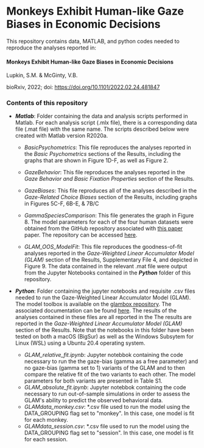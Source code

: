 # Monkeys Exhibit Human-like Gaze Biases in Economic Decisions

This repository contains data, MATLAB, and python codes needed to reproduce the analyses reported in:

#### Monkeys Exhibit Human-like Gaze Biases in Economic Decisions

Lupkin, S.M. & McGinty, V.B.

bioRxiv, 2022; doi: https://doi.org/10.1101/2022.02.24.481847



### Contents of this repository

- ***Matlab***: Folder containing the data and analysis scripts performed in Matlab. For each analysis script (.mlx file), there is a corresponding data file (.mat file) with the same name. The scripts described below were created with Matlab version R2020a. 
  
  - *BasicPsychometrics*: This file reproduces the analyses reported in the *Basic Psychometrics* sections of the Results, including the graphs that are shown in Figure 1D-F, as well as Figure 2. 
  
  - *GazeBehavior*: This file reproduces the analyses reported in the *Gaze Behavior and Basic Fixation Properties* section of the Results. 
  - *GazeBiases*: This file reproduces all of the analyses described in the *Gaze-Related Choice Biases* section of the Results, including graphs in Figures 5C-F, 6B-E, & 7B/C
  
  - *GammaSpeciesComparison*: This file generates the graph in Figure 8. The model parameters for each of the four human datasets were obtained from the GitHub repository associated with [this paper](https://www.nature.com/articles/s41562-019-0584-8) paper. The repository can be accessed [here](https://github.com/glamlab/gaze-bias-differences).  
  
  - *GLAM_OOS_ModelFit*: This file reproduces the goodness-of-fit analyses reported in the *Gaze-Weighted Linear Accumulator Model (GLAM)* section of the Results, Supplementary File 4, and depicted in Figure 9. The data contained in the relevant .mat file were output from the Jupyter Notebooks contained in the ***Python*** folder of this repository. 

- ***Python***: Folder containing the jupyter notebooks and requisite .csv files needed to run the Gaze-Weighted Linear Accumulator Model (GLAM). The model toolbox is available on the [glambox repository](https://github.com/glamlab/glambox). The associated documentation can be found [here](https://glambox.readthedocs.io/en/latest/). The results of the analyses contained in these files are all reported in the The results are reported in the *Gaze-Weighted Linear Accumulator Model (GLAM)* section of the Results. Note that the notebooks in this folder have been tested on both a macOS (BigSur) as well as the Windows Subsytem for Linux (WSL) using a Ubuntu 20.4 operating system.
  - *GLAM_relative_fit.ipynb*: Jupyter notebbok containing the code necessary to run the the gaze-bias (gamma as a free parameter) and no gaze-bias (gamma set to 1) variants of the GLAM and to then compare the relative fit of the two variants to each other. The model parameters for both variants are presented in Table S1. 
  - *GLAM_absolute_fit.ipynb*: Jupyter notebbok containing the code necessary to run out-of-sample simulations in order to assess the GLAM's ability to predict the observed behavioral data.  
  - *GLAMdata_monkey.csv*: *.csv file used to run the model using the DATA_GROUPING flag set to "monkey". In this case, one model is fit for each monkey. 
  - *GLAMdata_session.csv*: *.csv file used to run the model using the DATA_GROUPING flag set to "session". In this case, one model is fit for each session.


 
